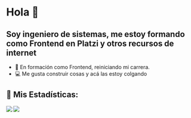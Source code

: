 # Hola 👋

## Soy ingeniero de sistemas, me estoy formando como Frontend en Platzi y otros recursos de internet

- 🦾 En formación como Frontend, reiniciando mi carrera.
- 💻 Me gusta construir cosas y acá las estoy colgando

## :rocket: Mis Estadísticas:

<div>
<a href="https://readme-stats-cfgj2cxdy.vercel.app/api?username=gerangeavil&count_private=true&show_icons=true&theme=tokyonight">
  <img  align="left" src="https://readme-stats-cfgj2cxdy.vercel.app/api?gerangeavil=anbreaker&count_private=true&show_icons=true&theme=tokyonight" />
</a>
<a href="https://readme-stats-cfgj2cxdy.vercel.app/api/top-langs/?username=gerangeavil&hide=php&theme=tokyonight">
  <img align="left" src="https://readme-stats-cfgj2cxdy.vercel.app/api/top-langs/?gerangeavil=anbreaker&hide=php&theme=tokyonight" />
</a>
</div>
